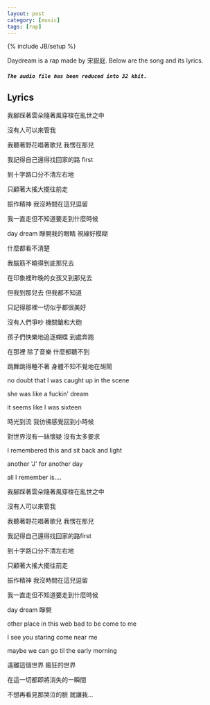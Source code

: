 ```yaml
---
layout: post
category: [music]
tags: [rap]
---
```

{% include JB/setup %}

<script src="{{ BASE_PATH }}/assets/audiojs/audio.js"></script>
<script>
  audiojs.events.ready(function() {
    audiojs.createAll();
  });
</script>

Daydream is a rap made by 宋嶽庭. Below are the song and its lyrics.

##### `The audio file has been reduced into 32 kbit.`

<audio src="{{ BASE_PATH }}/files/2014-08-31-daydream-by-宋嶽庭/15%20daydream.lite.mp3" preload="none"></audio>

## Lyrics

我腳踩著雲朵隨著風穿梭在亂世之中

沒有人可以來管我

我聽著野花唱著歌兒 我愣在那兒

我記得自己還得找回家的路 first

到十字路口分不清左右地

只顧著大搖大擺往前走

振作精神 我沒時間在這兒逗留

我一直走但不知道要走到什麼時候

<!-- more -->

day dream 睜開我的眼睛 視線好模糊

什麼都看不清楚

我腦筋不曉得到底那兒去

在印象裡昨晚的女孩又到那兒去

但我到那兒去 但我都不知道

只記得那裡一切似乎都很美好

沒有人們爭吵 機關鎗和大砲

孩子們快樂地追逐蝴蝶 到處奔跑

在那裡 除了音樂 什麼都聽不到

跳舞跳得睡不著 身體不知不覺地在胡鬧

no doubt that I was caught up in the scene 

she was like a fuckin' dream

it seems like I was sixteen

時光到流 我彷彿感覺回到小時候
 
對世界沒有一絲懷疑 沒有太多要求

I remembered this and sit back and light

another 'J' for another day

all I remember is....

我腳踩著雲朵隨著風穿梭在亂世之中

沒有人可以來管我

我聽著野花唱著歌兒 我愣在那兒

我記得自己還得找回家的路first

到十字路口分不清左右地

只顧著大搖大擺往前走

振作精神 我沒時間在這兒逗留

我一直走但不知道要走到什麼時候

day dream 睜開

other place in this web bad to be come to me

I see you staring come near me

maybe we can go til the early morning

遠離這個世界 瘋狂的世界

在這一切都即將消失的一瞬間

不想再看見那哭泣的臉 就讓我...